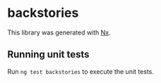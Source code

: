 # backstories

This library was generated with [Nx](https://nx.dev).

## Running unit tests

Run `ng test backstories` to execute the unit tests.
